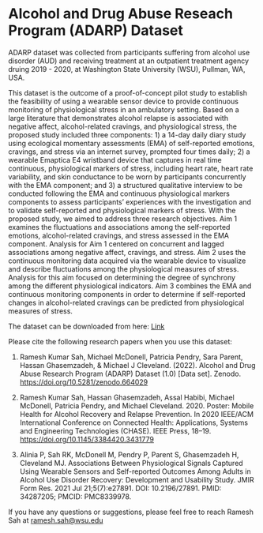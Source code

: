 # Alcohol and Drug Abuse Reseach Program (ADARP) Dataset

ADARP dataset was collected from participants suffering from alcohol use disorder (AUD) and receiving treatment at an outpatient treatment agency druing 2019 - 2020, at Washington State University (WSU), Pullman, WA, USA.

This dataset is the outcome of a proof-of-concept pilot study to establish the feasibility of using a wearable sensor device to provide continuous monitoring of physiological stress in an ambulatory setting.  Based on a large literature that demonstrates alcohol relapse is associated with negative affect, alcohol-related cravings, and physiological stress, the proposed study included three components: 1) a 14-day daily diary study using ecological momentary assessments (EMA) of self-reported emotions, cravings, and stress via an internet survey, prompted four times daily; 2) a wearable Emaptica E4 wristband device that captures in real time continuous, physiological markers of stress, including heart rate, heart rate variability, and skin conductance to be worn by participants concurrently with the EMA component; and 3) a structured qualitative interview to be conducted following the EMA and continuous physiological markers components to assess participants’ experiences with the investigation and to validate self-reported and physiological markers of stress. With the proposed study, we aimed to address three research objectives. Aim 1 examines the fluctuations and associations among the self-reported emotions, alcohol-related cravings, and stress assessed in the EMA component. Analysis for Aim 1 centered on concurrent and lagged associations among negative affect, cravings, and stress. Aim 2 uses the continuous monitoring data acquired via the wearable device to visualize and describe fluctuations among the physiological measures of stress. Analysis for this aim focused on determining the degree of synchrony among the different physiological indicators. Aim 3 combines the EMA and continuous monitoring components in order to determine if self-reported changes in alcohol-related cravings can be predicted from physiological measures of stress.

The dataset can be downloaded from here: [Link](https://zenodo.org/record/6640290)

Please cite the following research papers when you use this dataset:

1. Ramesh Kumar Sah, Michael McDonell, Patricia Pendry, Sara Parent, Hassan Ghasemzadeh, & Michael J Cleveland. (2022). Alcohol and Drug Abuse Research Program (ADARP) Dataset (1.0) [Data set]. Zenodo. https://doi.org/10.5281/zenodo.664029

2. Ramesh Kumar Sah, Hassan Ghasemzadeh, Assal Habibi, Michael McDonell, Patricia Pendry, and Michael Cleveland. 2020. Poster: Mobile Health for Alcohol Recovery and Relapse Prevention. In 2020 IEEE/ACM International Conference on Connected Health: Applications, Systems and Engineering Technologies (CHASE). IEEE Press, 18–19. https://doi.org/10.1145/3384420.3431779

3. Alinia P, Sah RK, McDonell M, Pendry P, Parent S, Ghasemzadeh H, Cleveland MJ. Associations Between Physiological Signals Captured Using Wearable Sensors and Self-reported Outcomes Among Adults in Alcohol Use Disorder Recovery: Development and Usability Study. JMIR Form Res. 2021 Jul 21;5(7):e27891. DOI: 10.2196/27891. PMID: 34287205; PMCID: PMC8339978.

If you have any questions or suggestions, please feel free to reach Ramesh Sah at ramesh.sah@wsu.edu